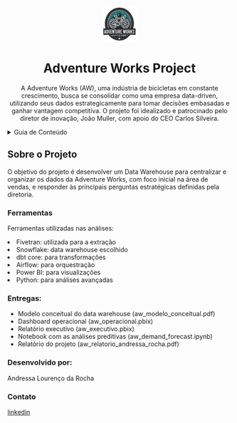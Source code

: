 <!-- PROJECT LOGO -->
<br />
<div align="center">
  <a href="https://github.com/DarthLilac/adventureworks">
    <img src="adventureworks.png" alt="Logo" width="80" height="80">
  </a>

  <h1 align="center">Adventure Works Project</h1>

  <p align="center">
    A Adventure Works (AW), uma indústria de bicicletas em constante crescimento, busca se consolidar como uma empresa data-driven, utilizando seus dados estrategicamente para tomar decisões embasadas e ganhar vantagem competitiva. O projeto foi idealizado e patrocinado pelo diretor de inovação, João Muller, com apoio do CEO Carlos Silveira. 
</div>
<!-- TABLE OF CONTENTS -->
<details>
  <summary>Guia de Conteúdo</summary>
  <ol>
    <li>
      <a href="#sobre-o-projeto">Sobre o Projeto</a>
      <ul>
        <li><a href="#ferramentas">Ferramentas Utilizadas</a></li>
        <li><a href="#entregas">Entregas</a></li>
      </ul>
    </li>
    <li>
      <a href="#desenvolvido-por">Desenvolvido por</a>
      <ul>
        <li><a href="#contato">Contato</a></li>
      </ul>
  </ol>
</details>

<!-- ABOUT THE PROJECT -->
## Sobre o Projeto

<p>
O objetivo do projeto é desenvolver um Data Warehouse para centralizar e organizar os dados da Adventure Works, com foco inicial na área de vendas, e responder às principais perguntas estratégicas definidas pela diretoria. 
  </p>

### Ferramentas

Ferramentas utilizadas nas análises:

<li>
      <a>Fivetran: utilizada para a extração</a>

  <li>
      <a>Snowflake: data warehouse escolhido</a>
</li>
  <li>
      <a>dbt core: para transformações</a>
</li>
  <li>
      <a>Airflow: para orquestração</a>
</li>
  <li>
      <a>Power BI: para visualizações</a>
</li>
  <li>
      <a>Python: para análises avançadas</a>
</li>


### Entregas:

* Modelo conceitual do data warehouse (aw_modelo_conceitual.pdf)
* Dashboard operacional (aw_operacional.pbix)
* Relatório executivo (aw_executivo.pbix)
* Notebook com as análises preditivas (aw_demand_forecast.ipynb)
* Relatório do projeto (aw_relatorio_andressa_rocha.pdf)

### Desenvolvido por:

Andressa Lourenço da Rocha

### Contato
[linkedin](https://www.linkedin.com/in/andressa-lourenco-da-rocha/)
